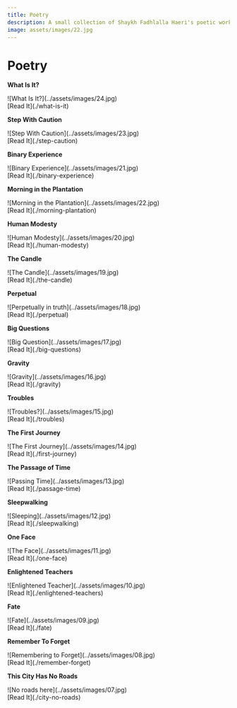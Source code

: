 ```yaml
---
title: Poetry
description: A small collection of Shaykh Fadhlalla Haeri's poetic works to give you a taste of Sufi cosmology and poetic insight.
image: assets/images/22.jpg
---
```


# Poetry

<div markdown="1" class="card poetry sidebar center gemoji center-content">

**What Is It?**

<div markdown="2" class="book-image">
![What Is It?](../assets/images/24.jpg)
</div>

<div markdown="3" class="book-link">
[Read It](./what-is-it)
</div>

</div>

<div markdown="1" class="card poetry sidebar center gemoji center-content">

**Step With Caution**

<div markdown="2" class="book-image">
![Step With Caution](../assets/images/23.jpg)
</div>

<div markdown="3" class="book-link">
[Read It](./step-caution)
</div>

</div>

<div markdown="1" class="card poetry sidebar center gemoji center-content">

**Binary Experience**

<div markdown="2" class="book-image">
![Binary Experience](../assets/images/21.jpg)
</div>

<div markdown="3" class="book-link">
[Read It](./binary-experience)
</div>

</div>

<div markdown="1" class="card poetry sidebar center gemoji center-content">

**Morning in the Plantation**

<div markdown="2" class="book-image">
![Morning in the Plantation](../assets/images/22.jpg)
</div>

<div markdown="3" class="book-link">
[Read It](./morning-plantation)
</div>

</div>

<div markdown="1" class="card poetry sidebar center gemoji center-content">

**Human Modesty**

<div markdown="2" class="book-image">
![Human Modesty](../assets/images/20.jpg)
</div>

<div markdown="3" class="book-link">
[Read It](./human-modesty)
</div>

</div>

<div markdown="1" class="card poetry sidebar center gemoji center-content">

**The Candle**

<div markdown="2" class="book-image">
![The Candle](../assets/images/19.jpg)
</div>

<div markdown="3" class="book-link">
[Read It](./the-candle)
</div>

</div>

<div markdown="1" class="card poetry sidebar center gemoji center-content">

**Perpetual**

<div markdown="2" class="book-image">
![Perpetually in truth](../assets/images/18.jpg)
</div>

<div markdown="3" class="book-link">
[Read It](./perpetual)
</div>

</div>

<div markdown="1" class="card poetry sidebar center gemoji center-content">

**Big Questions**

<div markdown="2" class="book-image">
![Big Question](../assets/images/17.jpg)
</div>

<div markdown="3" class="book-link">
[Read It](./big-questions)
</div>

</div>

<div markdown="1" class="card poetry sidebar center gemoji center-content">

**Gravity**

<div markdown="2" class="book-image">
![Gravity](../assets/images/16.jpg)
</div>

<div markdown="3" class="book-link">
[Read It](./gravity)
</div>

</div>

<div markdown="1" class="card poetry sidebar center gemoji center-content">

**Troubles**

<div markdown="2" class="book-image">
![Troubles?](../assets/images/15.jpg)
</div>

<div markdown="3" class="book-link">
[Read It](./troubles)
</div>

</div>

<div markdown="1" class="card poetry sidebar center gemoji center-content">

**The First Journey**

<div markdown="2" class="book-image">
![The First Journey](../assets/images/14.jpg)
</div>

<div markdown="3" class="book-link">
[Read It](./first-journey)
</div>

</div>

<div markdown="1" class="card poetry sidebar center gemoji center-content">

**The Passage of Time**

<div markdown="2" class="book-image">
![Passing Time](../assets/images/13.jpg)
</div>

<div markdown="3" class="book-link">
[Read It](./passage-time)
</div>

</div>

<div markdown="1" class="card poetry sidebar center gemoji center-content">

**Sleepwalking**

<div markdown="2" class="book-image">
![Sleeping](../assets/images/12.jpg)
</div>

<div markdown="3" class="book-link">
[Read It](./sleepwalking)
</div>

</div>

<div markdown="1" class="card poetry sidebar center gemoji center-content">

**One Face**

<div markdown="2" class="book-image">
![The Face](../assets/images/11.jpg)
</div>

<div markdown="3" class="book-link">
[Read It](./one-face)
</div>

</div>

<div markdown="1" class="card poetry sidebar center gemoji center-content">

**Enlightened Teachers**

<div markdown="2" class="book-image">
![Enlightened Teacher](../assets/images/10.jpg)
</div>

<div markdown="3" class="book-link">
[Read It](./enlightened-teachers)
</div>

</div>

<div markdown="1" class="card poetry sidebar center gemoji center-content">

**Fate**

<div markdown="2" class="book-image">
![Fate](../assets/images/09.jpg)
</div>

<div markdown="3" class="book-link">
[Read It](./fate)
</div>

</div>

<div markdown="1" class="card poetry sidebar center gemoji center-content">

**Remember To Forget**

<div markdown="2" class="book-image">
![Remembering to Forget](../assets/images/08.jpg)
</div>

<div markdown="3" class="book-link">
[Read It](./remember-forget)
</div>

</div>

<div markdown="1" class="card poetry sidebar center gemoji center-content">

**This City Has No Roads**

<div markdown="2" class="book-image">
![No roads here](../assets/images/07.jpg)
</div>

<div markdown="3" class="book-link">
[Read It](./city-no-roads)
</div>

</div>